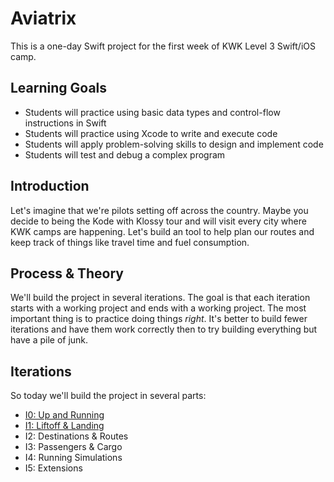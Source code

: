 # Aviatrix

This is a one-day Swift project for the first week of KWK Level 3 Swift/iOS camp.

## Learning Goals

* Students will practice using basic data types and control-flow instructions in Swift
* Students will practice using Xcode to write and execute code
* Students will apply problem-solving skills to design and implement code
* Students will test and debug a complex program

## Introduction

Let's imagine that we're pilots setting off across the country. Maybe you decide to being the Kode with Klossy tour and will visit every city where KWK camps are happening. Let's build an tool to help plan our routes and keep track of things like travel time and fuel consumption.

## Process & Theory

We'll build the project in several iterations. The goal is that each iteration starts with a working project and ends with a working project. The most important thing is to practice doing things *right*. It's better to build fewer iterations and have them work correctly then to try building everything but have a pile of junk.

## Iterations

So today we'll build the project in several parts:

* [I0: Up and Running](i0_up_and_running.markdown)
* [I1: Liftoff & Landing](i1_liftoff_and_landing.markdown)
* I2: Destinations & Routes
* I3: Passengers & Cargo
* I4: Running Simulations
* I5: Extensions
